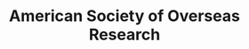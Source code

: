 ---
blog: https://asor.org/blog
facebook: https://facebook.com/ASOResearch
linkedin: https://linkedin.com/company/american-schools-of-oriental-research
logohandle: asor
sort: asor
title: American Society of Overseas Research
twitter: https://x.com/ASOResearch
website: https://www.asor.org/
youtube: https://youtube.com/user/ASORTV
---